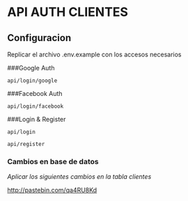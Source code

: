 # API AUTH CLIENTES

## Configuracion

Replicar el archivo .env.example con los accesos necesarios

###Google Auth

`api/login/google`

###Facebook Auth

`api/login/facebook`


###Login & Register

`api/login`

`api/register`

### Cambios en base de datos
*Aplicar los siguientes cambios en la tabla clientes*

http://pastebin.com/qa4RU8Kd
